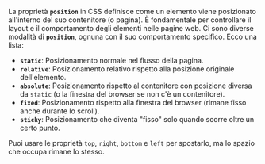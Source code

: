 La proprietà **`position`** in CSS definisce come un elemento viene posizionato all'interno del suo contenitore (o pagina). È fondamentale per controllare il layout e il comportamento degli elementi nelle pagine web. Ci sono diverse modalità di **`position`**, ognuna con il suo comportamento specifico. Ecco una lista:

- **`static`**: Posizionamento normale nel flusso della pagina.
- **`relative`**: Posizionamento relativo rispetto alla posizione originale dell'elemento.
- **`absolute`**: Posizionamento rispetto al contenitore con posizione diversa da `static` (o la finestra del browser se non c'è un contenitore).
- **`fixed`**: Posizionamento rispetto alla finestra del browser (rimane fisso anche durante lo scroll).
- **`sticky`**: Posizionamento che diventa "fisso" solo quando scorre oltre un certo punto.

Puoi usare le proprietà `top`, `right`, `bottom` e `left` per spostarlo, ma lo spazio che occupa rimane lo stesso.